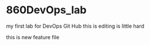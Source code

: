 # 860DevOps_lab
my first lab for DevOps Git Hub
this is editing is little hard

this is new feature file
